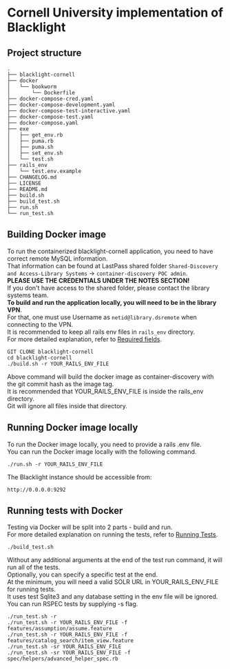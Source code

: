 # Cornell University implementation of Blacklight

<a name="Project structure"/>
<a name="Building docker image"/>
<a name="Running Docker image locally"/>
<a name="Running tests with Docker"/>

## Project structure

```
.
├── blacklight-cornell
├── docker
│   └── bookworm
│       └── Dockerfile
├── docker-compose-cred.yaml
├── docker-compose-development.yaml
├── docker-compose-test-interactive.yaml
├── docker-compose-test.yaml
├── docker-compose.yaml
├── exe
│   ├── get_env.rb
│   ├── puma.rb
│   ├── puma.sh
│   ├── set_env.sh
│   └── test.sh
├── rails_env
│   └── test.env.example
├── CHANGELOG.md
├── LICENSE
├── README.md
├── build.sh
├── build_test.sh
├── run.sh
└── run_test.sh
```

## Building Docker image

To run the containerized blacklight-cornell application, you need to have correct remote MySQL information.\
That information can be found at LastPass shared folder `Shared-Discovery and Access-Library Systems` -> `container-discovery POC admin`.\
**PLEASE USE THE CREDENTIALS UNDER THE NOTES SECTION!**\
If you don't have access to the shared folder, please contact the library systems team.\
**To build and run the application locally, you will need to be in the library VPN**.\
For that, one must use Username as `netid@library.dsremote` when connecting to the VPN.\
It is recommended to keep all rails env files in `rails_env` directory.\
For more detailed explanation, refer to [Required fields](https://github.com/cul-it/blacklight-cornell/wiki/Managing-Rails-Env-File#required-fields).

    GIT CLONE blacklight-cornell
    cd blacklight-cornell
    ./build.sh -r YOUR_RAILS_ENV_FILE

Above command will build the docker image as container-discovery with the git commit hash as the image tag.\
It is recommended that YOUR_RAILS_ENV_FILE is inside the rails_env directory.\
Git will ignore all files inside that directory.

## Running Docker image locally

To run the Docker image locally, you need to provide a rails .env file.\
You can run the Docker image locally with the following command.

    ./run.sh -r YOUR_RAILS_ENV_FILE

The Blacklight instance should be accessible from:

    http://0.0.0.0:9292

## Running tests with Docker

Testing via Docker will be split into 2 parts - build and run.\
For more detailed explanation on running the tests, refer to [Running Tests](https://github.com/cul-it/blacklight-cornell/wiki/Running-Tests).

    ./build_test.sh

Without any additional arguments at the end of the test run command, it will run all of the tests.\
Optionally, you can specify a specific test at the end.\
At the minimum, you will need a valid SOLR URL in YOUR_RAILS_ENV_FILE for running tests.\
It uses test Sqlite3 and any database setting in the env file will be ignored.\
You can run RSPEC tests by supplying -s flag.

    ./run_test.sh -r
    ./run_test.sh -r YOUR_RAILS_ENV_FILE -f features/assumption/assume.feature
    ./run_test.sh -r YOUR_RAILS_ENV_FILE -f features/catalog_search/item_view.feature
    ./run_test.sh -sr YOUR_RAILS_ENV_FILE
    ./run_test.sh -sr YOUR_RAILS_ENV_FILE -f spec/helpers/advanced_helper_spec.rb
